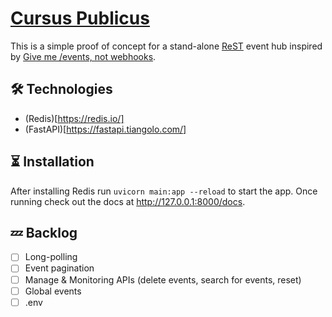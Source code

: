 # [Cursus Publicus](https://de.wikipedia.org/wiki/Cursus_publicus)
This is a simple proof of concept for a stand-alone [ReST](https://de.wikipedia.org/wiki/Representational_State_Transfer) event hub inspired by [Give me /events, not webhooks](https://blog.syncinc.so/events-not-webhooks?utm_source=hackernewsletter&utm_medium=email&utm_term=code).

## 🛠️ Technologies
- (Redis)[https://redis.io/]
- (FastAPI)[https://fastapi.tiangolo.com/]

## ⏳ Installation
After installing Redis run `uvicorn main:app --reload` to start the app. 
Once running check out the docs at http://127.0.0.1:8000/docs.

## 💤 Backlog
- [ ] Long-polling
- [ ] Event pagination
- [ ] Manage & Monitoring APIs (delete events, search for events, reset)
- [ ] Global events
- [ ] .env
